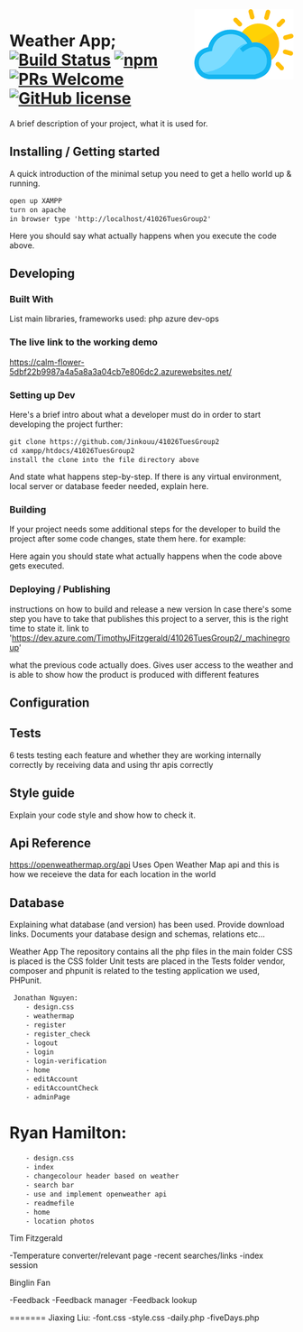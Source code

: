 
<img src="./temperatureHeaders/logo.png" alt="Logo of the project" align="right">

# Weather App; [![Build Status](https://img.shields.io/travis/npm/npm/latest.svg?style=flat-square)](https://travis-ci.org/npm/npm) [![npm](https://img.shields.io/npm/v/npm.svg?style=flat-square)](https://www.npmjs.com/package/npm) [![PRs Welcome](https://img.shields.io/badge/PRs-welcome-brightgreen.svg?style=flat-square)](http://makeapullrequest.com) [![GitHub license](https://img.shields.io/badge/license-MIT-blue.svg?style=flat-square)](https://github.com/your/your-project/blob/master/LICENSE)


A brief description of your project, what it is used for.

## Installing / Getting started

A quick introduction of the minimal setup you need to get a hello world up &
running.

```shell
open up XAMPP
turn on apache 
in browser type 'http://localhost/41026TuesGroup2'
```

Here you should say what actually happens when you execute the code above.

## Developing

### Built With
List main libraries, frameworks used:
php
azure dev-ops

### The live link to the working demo

https://calm-flower-5dbf22b9987a4a5a8a3a04cb7e806dc2.azurewebsites.net/
### Setting up Dev

Here's a brief intro about what a developer must do in order to start developing
the project further:

```shell
git clone https://github.com/Jinkouu/41026TuesGroup2
cd xampp/htdocs/41026TuesGroup2
install the clone into the file directory above
```

And state what happens step-by-step. If there is any virtual environment, local server or database feeder needed, explain here.

### Building

If your project needs some additional steps for the developer to build the
project after some code changes, state them here. for example:

Here again you should state what actually happens when the code above gets
executed.

### Deploying / Publishing
instructions on how to build and release a new version
In case there's some step you have to take that publishes this project to a
server, this is the right time to state it.
link to 'https://dev.azure.com/TimothyJFitzgerald/41026TuesGroup2/_machinegroup'

 what the previous code actually does.
Gives user access to the weather and is able to show how the product is produced with different features


## Configuration


## Tests

6 tests testing each feature and whether they are working internally correctly by receiving data and using thr apis correctly 



## Style guide

Explain your code style and show how to check it.


## Api Reference


https://openweathermap.org/api
Uses Open Weather Map api and this is how we receieve the data for each location in the world

## Database

Explaining what database (and version) has been used. Provide download links.
Documents your database design and schemas, relations etc... 


Weather App
    The repository contains all the php files in the main folder
    CSS is placed is the CSS folder
    Unit tests are placed in the Tests folder
    vendor, composer and phpunit is related to the testing application we used, PHPunit.

     Jonathan Nguyen:
        - design.css
        - weathermap
        - register
        - register_check
        - logout
        - login
        - login-verification
        - home
        - editAccount
        - editAccountCheck
        - adminPage


   # Ryan Hamilton:
        - design.css
        - index 
        - changecolour header based on weather
        - search bar
        - use and implement openweather api
        - readmefile
        - home
        - location photos


 Tim Fitzgerald

 -Temperature converter/relevant page
 -recent searches/links
 -index session

 Binglin Fan

 -Feedback
 -Feedback manager
 -Feedback lookup

=======
    Jiaxing Liu:
        -font.css
        -style.css
        -daily.php
        -fiveDays.php







<?php 

$sname = "localhost";
$unmae = "root";
$password = "";

$db_name = "test_db";

$conn = mysqli_connect($sname, $unmae, $password, $db_name);

if (!$conn){
    echo "Connection failed!";
}
